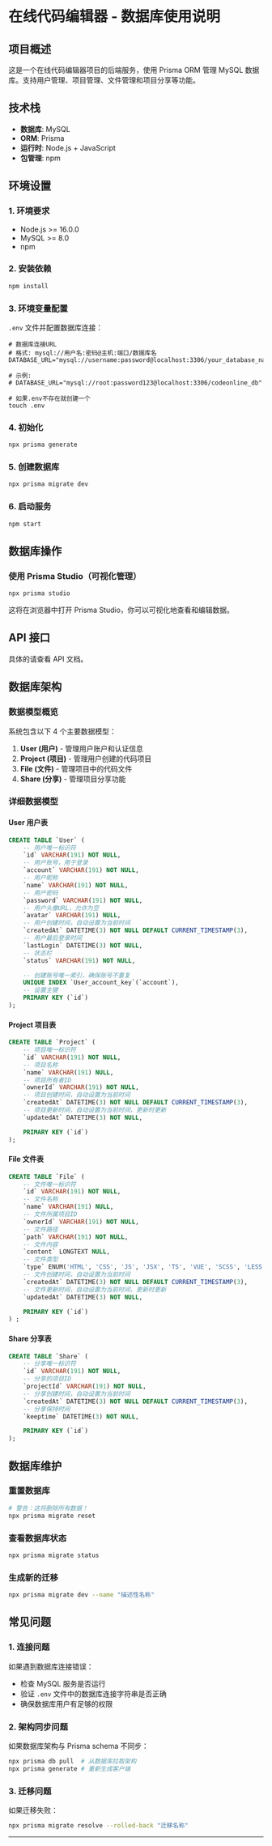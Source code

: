 # 在线代码编辑器 - 数据库使用说明

## 项目概述

这是一个在线代码编辑器项目的后端服务，使用 Prisma ORM 管理 MySQL 数据库。支持用户管理、项目管理、文件管理和项目分享等功能。

## 技术栈

- **数据库**: MySQL
- **ORM**: Prisma
- **运行时**: Node.js + JavaScript
- **包管理**: npm

## 环境设置

### 1. 环境要求

- Node.js >= 16.0.0
- MySQL >= 8.0
- npm

### 2. 安装依赖

```bash
npm install
```

### 3. 环境变量配置

`.env` 文件并配置数据库连接：

```env
# 数据库连接URL
# 格式: mysql://用户名:密码@主机:端口/数据库名
DATABASE_URL="mysql://username:password@localhost:3306/your_database_name"

# 示例:
# DATABASE_URL="mysql://root:password123@localhost:3306/codeonline_db"

# 如果.env不存在就创建一个
touch .env
```

### 4. 初始化

```bash
npx prisma generate
```

### 5. 创建数据库

```bash
npx prisma migrate dev
```

### 6. 启动服务

```bash
npm start
```

## 数据库操作

### 使用 Prisma Studio（可视化管理）

```bash
npx prisma studio
```

这将在浏览器中打开 Prisma Studio，你可以可视化地查看和编辑数据。

## API 接口

具体的请查看 API 文档。

## 数据库架构

### 数据模型概览

系统包含以下 4 个主要数据模型：

1. **User (用户)** - 管理用户账户和认证信息
2. **Project (项目)** - 管理用户创建的代码项目
3. **File (文件)** - 管理项目中的代码文件
4. **Share (分享)** - 管理项目分享功能

### 详细数据模型

#### User 用户表

```sql
CREATE TABLE `User` (
    -- 用户唯一标识符
    `id` VARCHAR(191) NOT NULL, 
    -- 用户账号，用于登录
    `account` VARCHAR(191) NOT NULL,
    -- 用户昵称
    `name` VARCHAR(191) NOT NULL,
    -- 用户密码
    `password` VARCHAR(191) NOT NULL,
    -- 用户头像URL，允许为空
    `avatar` VARCHAR(191) NULL,
    -- 用户创建时间，自动设置为当前时间
    `createdAt` DATETIME(3) NOT NULL DEFAULT CURRENT_TIMESTAMP(3),
    -- 用户最后登录时间
    `lastLogin` DATETIME(3) NOT NULL,
    -- 状态栏
    `status` VARCHAR(191) NOT NULL,

    -- 创建账号唯一索引，确保账号不重复
    UNIQUE INDEX `User_account_key`(`account`),
    -- 设置主键
    PRIMARY KEY (`id`)
);
```

#### Project 项目表

```sql
CREATE TABLE `Project` (
    -- 项目唯一标识符
    `id` VARCHAR(191) NOT NULL,
    -- 项目名称
    `name` VARCHAR(191) NULL,
    -- 项目所有者ID
    `ownerId` VARCHAR(191) NOT NULL,
    -- 项目创建时间，自动设置为当前时间
    `createdAt` DATETIME(3) NOT NULL DEFAULT CURRENT_TIMESTAMP(3),
    -- 项目更新时间，自动设置为当前时间，更新时更新
    `updatedAt` DATETIME(3) NOT NULL,

    PRIMARY KEY (`id`)
);
```

#### File 文件表

```sql
CREATE TABLE `File` (
    -- 文件唯一标识符
    `id` VARCHAR(191) NOT NULL,
    -- 文件名称
    `name` VARCHAR(191) NULL,
    -- 文件所属项目ID
    `ownerId` VARCHAR(191) NOT NULL,
    -- 文件路径
    `path` VARCHAR(191) NOT NULL,
    -- 文件内容
    `content` LONGTEXT NULL,
    -- 文件类型
    `type` ENUM('HTML', 'CSS', 'JS', 'JSX', 'TS', 'VUE', 'SCSS', 'LESS') NOT NULL,
    -- 文件创建时间，自动设置为当前时间
    `createdAt` DATETIME(3) NOT NULL DEFAULT CURRENT_TIMESTAMP(3),
    -- 文件更新时间，自动设置为当前时间，更新时更新
    `updatedAt` DATETIME(3) NOT NULL,

    PRIMARY KEY (`id`)
) ;
```

#### Share 分享表

```sql
CREATE TABLE `Share` (
    -- 分享唯一标识符
    `id` VARCHAR(191) NOT NULL,
    -- 分享的项目ID
    `projectId` VARCHAR(191) NOT NULL,
    -- 分享创建时间，自动设置为当前时间
    `createdAt` DATETIME(3) NOT NULL DEFAULT CURRENT_TIMESTAMP(3),
    -- 分享保持时间
    `keeptime` DATETIME(3) NOT NULL,

    PRIMARY KEY (`id`)
);
```

## 数据库维护

### 重置数据库

```bash
# 警告：这将删除所有数据！
npx prisma migrate reset
```

### 查看数据库状态

```bash
npx prisma migrate status
```

### 生成新的迁移

```bash
npx prisma migrate dev --name "描述性名称"
```

## 常见问题

### 1. 连接问题

如果遇到数据库连接错误：

- 检查 MySQL 服务是否运行
- 验证 `.env` 文件中的数据库连接字符串是否正确
- 确保数据库用户有足够的权限

### 2. 架构同步问题

如果数据库架构与 Prisma schema 不同步：

```bash
npx prisma db pull  # 从数据库拉取架构
npx prisma generate # 重新生成客户端
```

### 3. 迁移问题

如果迁移失败：

```bash
npx prisma migrate resolve --rolled-back "迁移名称"
```

---
